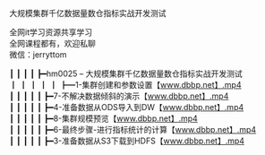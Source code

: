 大规模集群千亿数据量数仓指标实战开发测试

全网it学习资源共享学习<br>全网课程都有，欢迎私聊<br>微信：jerryttom<br>

┃ ┃ ┃ ┃ ┣━hm0025 – 大规模集群千亿数据量数仓指标实战开发测试<br> ┃ ┃ ┃ ┃ ┃ ┣━1-集群创建和参数设置【www.dbbp.net】.mp4<br> ┃ ┃ ┃ ┃ ┃ ┣━7-不解决数据倾斜的演示【www.dbbp.net】.mp4<br> ┃ ┃ ┃ ┃ ┃ ┣━4-准备数据从ODS导入到DW【www.dbbp.net】.mp4<br> ┃ ┃ ┃ ┃ ┃ ┣━8-集群规模预览【www.dbbp.net】.mp4<br> ┃ ┃ ┃ ┃ ┃ ┣━6-最终步骤-进行指标统计的计算【www.dbbp.net】.mp4<br> ┃ ┃ ┃ ┃ ┃ ┣━3-准备数据从S3下载到HDFS【www.dbbp.net】.mp4